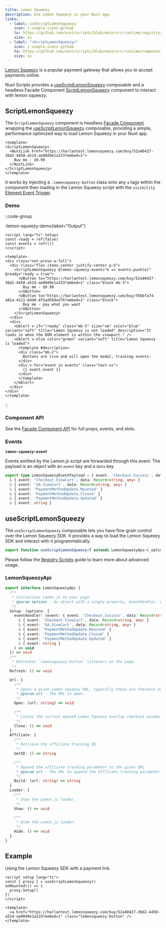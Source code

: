 ```yaml
---
title: Lemon Squeezy
description: Use Lemon Squeezy in your Nuxt app.
links:
  - label: useScriptLemonSqueezy
    icon: i-simple-icons-github
    to: https://github.com/nuxt/scripts/blob/main/src/runtime/registry/lemon-squeezy.ts
    size: xs
  - label: "<ScriptLemonSqueezy>"
    icon: i-simple-icons-github
    to: https://github.com/nuxt/scripts/blob/main/src/runtime/components/ScriptLemonSqueezy.vue
    size: xs
---
```


[Lemon Squeezy](https://www.lemonsqueezy.com/) is a popular payment gateway that allows you to accept payments online.

Nuxt Scripts provides a [useScriptLemonSqueezy](#usescriptlemonsqueezy) composable and a headless Facade Component [ScriptLemonSqueezy](#scriptlemonsqueezy) component to interact with lemon squeezy.


## ScriptLemonSqueezy

The `ScriptLemonSqueezy` component is headless [Facade Component](/docs/guides/facade-components) wrapping the [useScriptLemonSqueezy](#useScriptLemonSqueezy) composable, providing a simple, performance optimized way to load Lemon Squeezy in your Nuxt app.

```vue
<template>
<ScriptLemonSqueezy>
  <NuxtLink href="https://harlantest.lemonsqueezy.com/buy/52a40427-36d2-4450-a514-ae80d9e1a333?embed=1">
    Buy me - $9.99
  </NuxtLink>
</ScriptLemonSqueezy>
</template>
```

It works by injecting a `.lemonsqueezy-button` class onto any `a` tags within the component then loading in
the Lemon Squeezy script with the `visibility` [Element Event Trigger](/docs/guides/script-triggers#element-event-triggers).

### Demo

::code-group

:lemon-squeezy-demo{label="Output"}

```vue [Input]
<script lang="ts" setup>
const ready = ref(false)
const events = ref([])
</script>

<template>
<div class="not-prose w-full">
  <div class="flex items-center justify-center p-5">
    <ScriptLemonSqueezy @lemon-squeezy-event="e => events.push(e)" @ready="ready = true">
      <UButton to="https://harlantest.lemonsqueezy.com/buy/52a40427-36d2-4450-a514-ae80d9e1a333?embed=1" class="block mb-3">
        Buy me - $9.99
      </UButton>
      <UButton to="https://harlantest.lemonsqueezy.com/buy/76bbfa74-a81a-4111-8449-4f5ad564ed76?embed=1" class="block">
        Buy me - pay what you want
      </UButton>
    </ScriptLemonSqueezy>
  </div>
  <div>
    <UAlert v-if="!ready" class="mb-5" size="sm" color="blue" variant="soft" title="Lemon Squeezy is not loaded" description="It loads in when the DOM element is within the viewport." />
    <UAlert v-else color="green" variant="soft" title="Lemon Squeezy is loaded">
      <template #description>
      <div class="mb-2">
        Buttons are live and will open the modal, tracking events:
      </div>
      <div v-for="event in events" class="text-xs">
        {{ event.event }}
      </div>
      </template>
    </UAlert>
  </div>
</div>
</template>
```

::

### Component API

See the [Facade Component API](/docs/guides/facade-components#facade-components-api) for full props, events, and slots.

### Events

***`lemon-squeezy-event`***

Events emitted by the Lemon.js script are forwarded through this event. The payload is an object with an `event` key and a `data` key.

```ts
export type LemonSqueezyEventPayload = { event: 'Checkout.Success', data: Record<string, any> }
  & { event: 'Checkout.ViewCart', data: Record<string, any> }
  & { event: 'GA.ViewCart', data: Record<string, any> }
  & { event: 'PaymentMethodUpdate.Mounted' }
  & { event: 'PaymentMethodUpdate.Closed' }
  & { event: 'PaymentMethodUpdate.Updated' }
  & { event: string }
  ```

## useScriptLemonSqueezy

The `useScriptLemonSqueezy` composable lets you have fine-grain control over the Lemon Squeezy SDK. It provides a way to load the Lemon Squeezy SDK and interact with it programmatically.

```ts
export function useScriptLemonSqueezy<T extends LemonSqueezyApi>(_options?: LemonSqueezyInput) {}
```

Please follow the [Registry Scripts](/docs/guides/registry-scripts) guide to learn more about advanced usage.

### LemonSqueezyApi

```ts
export interface LemonSqueezyApi {
  /**
   * Initialises Lemon.js on your page.
   * @param options - An object with a single property, eventHandler, which is a function that will be called when Lemon.js emits an event.
   */
  Setup: (options: {
    eventHandler: (event: { event: 'Checkout.Success', data: Record<string, any> }
      & { event: 'Checkout.ViewCart', data: Record<string, any> }
      & { event: 'GA.ViewCart', data: Record<string, any> }
      & { event: 'PaymentMethodUpdate.Mounted' }
      & { event: 'PaymentMethodUpdate.Closed' }
      & { event: 'PaymentMethodUpdate.Updated' }
      & { event: string }
    ) => void
  }) => void
  /**
   * Refreshes `lemonsqueezy-button` listeners on the page.
   */
  Refresh: () => void

  Url: {
    /**
     * Opens a given Lemon Squeezy URL, typically these are Checkout or Payment Details Update overlays.
     * @param url - The URL to open.
     */
    Open: (url: string) => void

    /**
     * Closes the current opened Lemon Squeezy overlay checkout window.
     */
    Close: () => void
  }
  Affiliate: {
    /**
     * Retrieve the affiliate tracking ID
     */
    GetID: () => string

    /**
     * Append the affiliate tracking parameter to the given URL
     * @param url - The URL to append the affiliate tracking parameter to.
     */
    Build: (url: string) => string
  }
  Loader: {
    /**
     * Show the Lemon.js loader.
     */
    Show: () => void

    /**
     * Hide the Lemon.js loader.
     */
    Hide: () => void
  }
}
```

## Example

Using the Lemon Squeezy SDK with a payment link.

```vue
<script setup lang="ts">
const { proxy } = useScriptLemonSqueezy()
onMounted(() => {
  proxy.Setup()
})
</script>

<template>
  <a href="https://harlantest.lemonsqueezy.com/buy/52a40427-36d2-4450-a514-ae80d9e1a333?embed=1" class="lemonsqueezy-button" />
</template>
```
